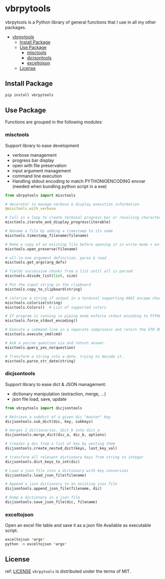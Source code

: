 # vbrpytools

vbrpytools is a Python library of general functions that I use in all my other packages.

- [vbrpytools](#vbrpytools)
  - [Install Package](#install-package)
  - [Use Package](#use-package)
    - [misctools](#misctools)
    - [dicjsontools](#dicjsontools)
    - [exceltojson](#exceltojson)
  - [License](#license)

## Install Package

```bash
pip install vbrpytools
```

## Use Package

Functions are grouped in the following modules:

### misctools

Support library to ease development

- verbose management
- progress bar display
- open with file preservation
- input argument management
- command line execution
- Handling stdout encoding to match PYTHONIOENCODING envvar (needed when bundling python script in a exe)

```python
from vbrpytools import misctools

# decorator to manage verbose & display execution information
@misctools.with_verbose

# Call in a loop to create terminal progress bar or revolving character
misctools.iterate_and_display_progress(iterable)

# Rename a file by adding a timestamp to its name
misctools.timestamp_filename(filename)

# Make a copy of an existing file before opening it in write mode + enforce encoding to UTF-8 by default
misctools.open_preserve(filename)

# all-in-one argument definition, parse & read
misctools.get_args(arg_defs)

# Yields successive chunks from a list until all is parsed
misctools.divide_list(list, size)

# Put the input string in the clipboard
misctools.copy_to_clipboard(string)

# colorize a string if output in a terminal supporting ANSI escape characters
misctools.colorize(string)
misctools.Colors()  # List of supported colors

# If program is running in piping mode enforce stdout encoding to PYTHONIOENCODING.
misctools.force_stdout_encoding()

# Execute a command line in a separate subprocess and return the STD OUT
misctools.execute_cmd(cmd)

# Ask a yes/no question via and return answer.
misctools.query_yes_no(question)

# Transform a string into a date, trying to decode it.
misctools.parse_str_date(string)
```

### dicjsontools

Support library to ease dict & JSON management:

- dictionary manipulation (extraction, merge, ...)
- json file load, save, update

```python
from vbrpytools import dicjsontools

# Retrieve a subdict of a given dic "master" key
dicjsontools.sub_dict(dic, key, subkeys)

# merges 2 dictionaries, dict_b into dict_a
dicjsontools.merge_dict(dic_a, dic_b, options)

# Creates a dic from a list of key by nesting them
dicjsontools.create_nested_dict(keys, last_key_val)

# transform all relevant dictionary keys from string to integer
dicjsontools.dict_keys_to_int(dic)

# Load a json file into a dictionary with key conversion
dicjsontools.load_json_file(filename)

# Append a json dictionary to an existing json file
dicjsontools.append_json_file(filename, dic)

# Dump a dictionary in a json file
dicjsontools.save_json_file(dic, filename)
```

### exceltojson

Open an excel file table and save it as a json file
Available as executable script.

```bash
exceltojson *args*
python -m exceltojson *args*
```

## License

ref: [LICENSE](.\LICENSE)
`vbrpytools` is distributed under the terms of MIT.
